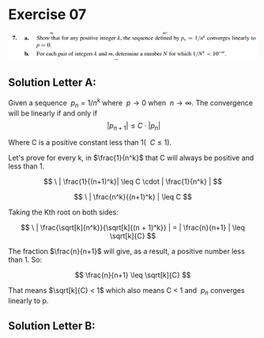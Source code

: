 # Exercise 07

![image](image.png)

## Solution Letter A:

Given a sequence $\ p_{n} = 1 / n^{k}$ where $\ p \to 0$ when $\ n \to \infty$. The convergence will be linearly if and only if
$$
\ | p_{n+1} | \leq C \cdot | p_{n} |
$$

Where C is a positive constant less than 1( $\ C \leq 1$).

Let's prove for every k, in  $\frac{1}{n^k}$ that C will always be positive and less than 1.

$$
\ | \frac{1}{(n+1)^k}| \leq C \cdot | \frac{1}{n^k} |
$$

$$ 
\ | \frac{n^k}{(n+1)^k} | \leq C
$$

Taking the Kth root on both sides:

$$
\ | \frac{\sqrt[k]{n^k}}{\sqrt[k]{(n + 1)^k}} | = | \frac{n}{n+1} |  \leq \sqrt[k]{C}
$$

The fraction $\frac{n}{n+1}$ will give, as a result, a positive number less than 1. So:

$$
\frac{n}{n+1} \leq \sqrt[k]{C}
$$

That means $\sqrt[k]{C} < 1$ which also means C < 1 and $\ p_{n}$ converges linearly to p.


## Solution Letter B:
